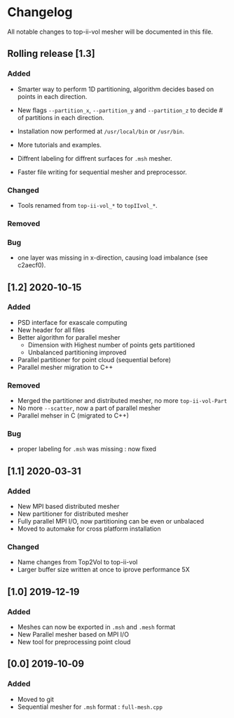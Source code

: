 # Changelog
All notable changes to top-ii-vol mesher will be documented in this file.

## Rolling release [1.3]
### Added
- Smarter way to perform 1D partitioning, algorithm decides based on points in each direction.

- New flags `--partition_x`, `--partition_y`  and `--partition_z` to decide # of partitions in each direction. 

- Installation now performed at `/usr/local/bin` or `/usr/bin`.

- More tutorials and examples.

- Diffrent labeling for diffrent surfaces for `.msh` mesher.

- Faster file writing for sequential mesher and preprocessor.

  

### Changed

- Tools renamed from `top-ii-vol_*`  to `topIIvol_*`.

### Removed

### Bug

- one layer was missing in x-direction, causing load imbalance (see c2aecf0).


## [1.2] 2020‑10‑15
### Added
- PSD interface for exascale computing
- New header for all files
- Better algorithm for parallel mesher
  - Dimension with Highest number of points gets partitioned
  - Unbalanced partitioning improved
- Parallel partitioner for point cloud (sequential before)
- Parallel mesher migration to C++

### Removed
- Merged the partitioner and distributed mesher, no more `top-ii-vol-Part`
- No more `--scatter`, now a part of parallel mesher
- Parallel mehser in C (migrated to C++)

### Bug

- proper labeling for `.msh` was missing : now fixed



## [1.1] 2020‑03‑31
### Added
- New MPI based distributed mesher
- New partitioner for distributed mesher
- Fully parallel MPI I/O, now partitioning can be even or unbalaced 
- Moved to automake for cross platform installation 

### Changed
- Name changes from Top2Vol to top-ii-vol
- Larger buffer size written at once to iprove performance 5X

## [1.0] 2019‑12‑19
### Added
- Meshes can now be exported in `.msh` and `.mesh` format
- New Parallel mesher based on MPI I/O
- New tool for preprocessing point cloud

## [0.0] 2019‑10‑09
### Added
- Moved to git 
- Sequential mesher for `.msh` format : `full-mesh.cpp`
